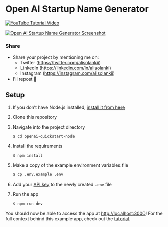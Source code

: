 # Open AI Startup Name Generator

[![YouTube Tutorial Video](https://github.com/alisolanki/openai-startup-name-generator/blob/master/youtubeThumbnail.png)](https://youtu.be/3K1a4quAD7w)

[![Open AI Startup Name Generator Screenshot](https://github.com/alisolanki/openai-startup-name-generator/blob/master/ss.png)](https://youtu.be/3K1a4quAD7w)

### Share
- Share your project by mentioning me on:
  - Twitter (https://twitter.com/alisolankii)
  - LinkedIn (https://linkedin.com/in/alisolanki)
  - Instagram (https://instagram.com/alisolankii)
- I'll repost 🍉

## Setup

1. If you don’t have Node.js installed, [install it from here](https://nodejs.org/en/)

2. Clone this repository

3. Navigate into the project directory

   ```bash
   $ cd openai-quickstart-node
   ```

4. Install the requirements

   ```bash
   $ npm install
   ```

5. Make a copy of the example environment variables file

   ```bash
   $ cp .env.example .env
   ```

6. Add your [API key](https://beta.openai.com/account/api-keys) to the newly created `.env` file

7. Run the app

   ```bash
   $ npm run dev
   ```

You should now be able to access the app at [http://localhost:3000](http://localhost:3000)! For the full context behind this example app, check out the [tutorial](https://beta.openai.com/docs/quickstart).
